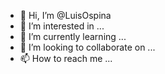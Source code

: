 - 👋 Hi, I’m @LuisOspina
- 👀 I’m interested in ...
- 🌱 I’m currently learning ...
- 💞️ I’m looking to collaborate on ...
- 📫 How to reach me ...

<!---
LuisOspina/LuisOspina is a ✨ special ✨ repository because its `README.md` (this file) appears on your GitHub profile.
You can click the Preview link to take a look at your changes.
--->
